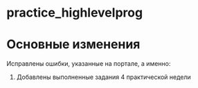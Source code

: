 # practice_highlevelprog

# Основные изменения
Исправлены ошибки, указанные на портале, а именно:
1. Добавлены выполненные задания 4 практической недели
